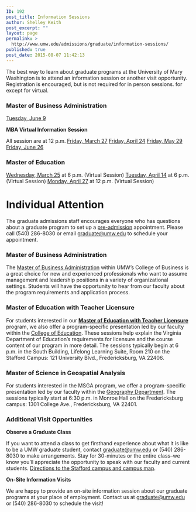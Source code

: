 ```yaml
---
ID: 192
post_title: Information Sessions
author: Shelley Keith
post_excerpt: ""
layout: page
permalink: >
  http://www.umw.edu/admissions/graduate/information-sessions/
published: true
post_date: 2015-08-07 11:42:13
---
```

The best way to learn about graduate programs at the University of Mary Washington is to attend an information session or another visit opportunity. Registration is encouraged, but is not required for in person sessions. for  except for virtual.
<h3>Master of Business Administration</h3>
<a href="https://admissions.umw.edu/register/MBASessionJune2020">Tuesday, June 9</a>

<strong>MBA Virtual Information Session</strong>

All session are at 12 p.m.<strong>
</strong><a href="https://admissions.umw.edu/register/MBAVirtualMarch2020">Friday, March 27</a>
<a href="https://admissions.umw.edu/register/MBAVirtualApril2020">Friday, April 24</a>
<a href="https://admissions.umw.edu/register/MBAVirtualMay2020">Friday, May 29</a>
<a href="https://admissions.umw.edu/register/MBAVirtualMay2020">Friday, June 26</a>
<h3>Master of Education</h3>
<a href="https://admissions.umw.edu/register/?id=e7b5bf21-b2be-4279-bbd1-9196edd34c6f">Wednesday, March 25</a> at 6 p.m. (Virtual Session)
<a href="https://admissions.umw.edu/register/?id=f4b841e7-8bf5-44b3-8f34-a0142f01d972">Tuesday, April 14</a> at 6 p.m. (Virtual Session)
<a href="https://admissions.umw.edu/register/EducationVirtualApril2020">Monday, April 27</a> at 12 p.m. (Virtual Session)
<h1>Individual Attention</h1>
The graduate admissions staff encourages everyone who has questions about a graduate program to set up a <a href="http://www.umw.edu/admissions/graduate/advising/">pre-admission</a> appointment. Please call (540) 286-8030 or email <a href="mailto:graduate@umw.edu">graduate@umw.edu</a> to schedule your appointment.
<h3>Master of Business Administration</h3>
The <a href="http://www.umw.edu/admissions/graduate/degrees/mba/">Master of Business Administration</a> within UMW’s College of Business is a great choice for new and experienced professionals who want to assume management and leadership positions in a variety of organizational settings. Students will have the opportunity to hear from our faculty about the program requirements and application process.
<h3>Master of Education with Teacher Licensure</h3>
For students interested in our <a href="http://www.umw.edu/admissions/graduate/degrees/med-teacher-licensure/"><strong>Master of Education with Teacher Licensure</strong></a> program, we also offer a program-specific presentation led by our faculty within the <a href="http://education.umw.edu">College of Education</a>. These sessions help explain the Virginia Department of Education’s requirements for licensure and the course content of our program in more detail. The sessions typically begin at 6 p.m. in the South Building, Lifelong Learning Suite, Room 210 on the Stafford Campus: 121 University Blvd., Fredericksburg, VA 22406.
<h3>Master of Science in Geospatial Analysis</h3>
For students interested in the MSGA program, we offer a program-specific presentation led by our faculty within the <a href="http://cas.umw.edu/geography/">Geography Department</a>. The sessions typically start at 6:30 p.m. in Monroe Hall on the Fredericksburg campus: 1301 College Ave., Fredericksburg, VA 22401.
<h3>Additional Visit Opportunities</h3>
<strong>Observe a Graduate Class</strong>

If you want to attend a class to get firsthand experience about what it is like to be a UMW graduate student, contact <a href="mailto:graduate@umw.edu">graduate@umw.edu</a> or (540) 286-8030 to make arrangements. Stay for 30-minutes or the entire class–we know you’ll appreciate the opportunity to speak with our faculty and current students. <a href="http://www.umw.edu/visitors/stafford-campus/">Directions to the Stafford campus and campus map</a>.

<strong>On-Site Information Visits</strong>

We are happy to provide an on-site information session about our graduate programs at your place of employment. Contact us at <a href="mailto:graduate@umw.edu">graduate@umw.edu</a> or (540) 286-8030 to schedule the visit!